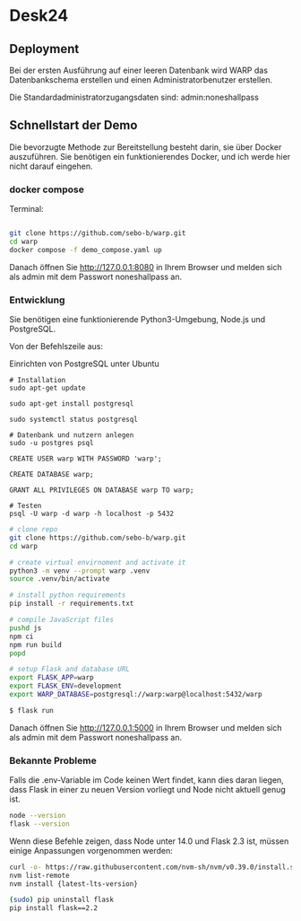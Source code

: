 # Desk24
## Deployment

Bei der ersten Ausführung auf einer leeren Datenbank wird WARP das Datenbankschema erstellen und einen Administratorbenutzer erstellen.

Die Standardadministratorzugangsdaten sind: admin:noneshallpass

## Schnellstart der Demo

Die bevorzugte Methode zur Bereitstellung besteht darin, sie über Docker auszuführen. Sie benötigen ein funktionierendes Docker, und ich werde hier nicht darauf eingehen.

### docker compose

Terminal: 
``` bash

git clone https://github.com/sebo-b/warp.git
cd warp
docker compose -f demo_compose.yaml up
```

Danach öffnen Sie http://127.0.0.1:8080 in Ihrem Browser und melden sich als admin mit dem Passwort noneshallpass an.

### Entwicklung

Sie benötigen eine funktionierende Python3-Umgebung, Node.js und PostgreSQL.

Von der Befehlszeile aus:

Einrichten von PostgreSQL unter Ubuntu
```
# Installation
sudo apt-get update

sudo apt-get install postgresql

sudo systemctl status postgresql

# Datenbank und nutzern anlegen
sudo -u postgres psql

CREATE USER warp WITH PASSWORD 'warp';

CREATE DATABASE warp;

GRANT ALL PRIVILEGES ON DATABASE warp TO warp;

# Testen
psql -U warp -d warp -h localhost -p 5432
```

```bash 
# clone repo
git clone https://github.com/sebo-b/warp.git
cd warp

# create virtual envirnoment and activate it
python3 -m venv --prompt warp .venv
source .venv/bin/activate

# install python requirements
pip install -r requirements.txt

# compile JavaScript files
pushd js
npm ci
npm run build
popd

# setup Flask and database URL
export FLASK_APP=warp
export FLASK_ENV=development
export WARP_DATABASE=postgresql://warp:warp@localhost:5432/warp

$ flask run
```

Danach öffnen Sie http://127.0.0.1:5000 in Ihrem Browser und melden sich als admin mit dem Passwort noneshallpass an.



### Bekannte Probleme
Falls die .env-Variable im Code keinen Wert findet, kann dies daran liegen, dass Flask in einer zu neuen Version vorliegt und Node nicht aktuell genug ist.
```bash
node --version
flask --version
```
Wenn diese Befehle zeigen, dass Node unter 14.0 und Flask 2.3 ist, müssen einige Anpassungen vorgenommen werden:

```bash
curl -o- https://raw.githubusercontent.com/nvm-sh/nvm/v0.39.0/install.sh | bash
nvm list-remote
nvm install {latest-lts-version}

(sudo) pip uninstall flask
pip install flask==2.2
```






